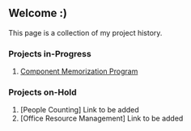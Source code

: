 ## Welcome :)

This page is a collection of my project history.

### Projects in-Progress

1. [Component Memorization Program](https://github.com/LucasLWH/MS2_Trainer)

### Projects on-Hold

1. [People Counting] Link to be added
2. [Office Resource Management] Link to be added
